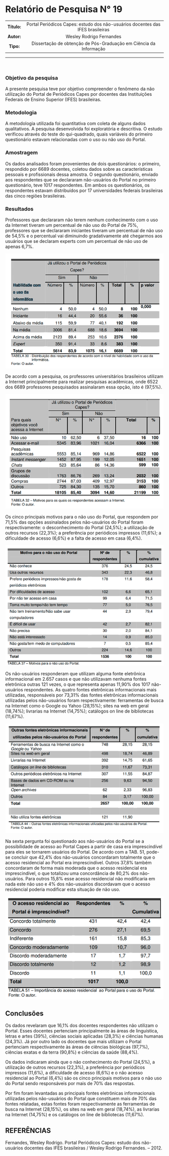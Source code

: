 # Relatório de Pesquisa N° 19

| | |
|:-:| :-: |
| **Título:** | Portal Periódicos Capes: estudo dos não-usuários docentes das IFES brasileiras |
| **Autor:** | Wesley Rodrigo Fernandes |
| **Tipo:** | Dissertação de obtenção de Pós-Graduação em Ciência da Informação |
___
<br/>

### **Objetivo da pesquisa**

A presente pesquisa teve por objetivo compreender o fenômeno da não utilização do Portal de Periódicos Capes por docentes das Instituições Federais de Ensino Superior (IFES) brasileiras.

### **Metodologia**

A metodologia utilizada foi quantitativa com coleta de alguns dados qualitativos. A pesquisa desenvolvida foi exploratória e descritiva. O estudo verificou através do teste do qui-quadrado, quais variáveis do primeiro questionário estavam relacionadas com o uso ou não uso do Portal.

### **Amostragem**

Os dados analisados foram provenientes de dois questionários: o primeiro, respondido por 6689 docentes, coletou dados sobre as características pessoais e profissionais dessa amostra. O segundo questionário, enviado aos respondentes que se declararam não-usuários do Portal no primeiro questionário, teve 1017 respondentes. Em ambos os questionários, os respondentes estavam distribuídos por 17 universidades federais brasileiras das cinco regiões brasileiras.

### Resultados

Professores que declararam não terem nenhum conhecimento com o uso da Internet tiveram um percentual de não uso do Portal de 75%, professores que se declararam iniciantes tiveram um percentual de não uso de 54,5% e o percentual vai diminuindo gradativamente até chegarmos aos usuários que se declaram experts com um percentual de não uso de apenas 6,7%.

<p align="center">
  <img src="../docs/assets/images/print_screen/user-profile-reports/user-profile-search-19.1.png">
</p>

De acordo com a pesquisa, os professores universitários brasileiros utilizam a Internet principalmente para realizar pesquisas acadêmicas, onde 6522 dos 6689
professores pesquisados assinalaram essa opção, isto é (97,5%).

<p align="center">
  <img src="../docs/assets/images/print_screen/user-profile-reports/user-profile-search-19.2.png">
</p>

Os cinco principais motivos para o não uso do Portal, que respondem por 71,5% das opções assinalados pelos não-usuários do
Portal foram respectivamente: o desconhecimento do Portal (24,5%); a utilização de outros recursos (22,3%); a preferência por periódicos impressos (11,6%); a
dificuldade de acesso (6,6%) e a falta de acesso em casa (6,4%). 

<p align="center">
  <img src="../docs/assets/images/print_screen/user-profile-reports/user-profile-search-19.3.png">
</p>


Os não-usuários responderam que utilizam alguma fonte eletrônica informacional em 2.657 casos e que não utilizavam nenhuma fontes eletrônica outras 121 vezes, o que representa apenas 11,90% dos 1017 não-usuários respondentes. As quatro fontes eletrônicas informacionais mais utilizadas, responsáveis por 73,31% das fontes eletrônicas informacionais utilizadas pelos não-usuários foram respectivamente: ferramentas de busca na Internet como o Google ou Yahoo (28,15%); sites na web em geral (18,74%); livrarias na Internet (14,75%); catálogos on line de bibliotecas (11,67%).

<p align="center">
  <img src="../docs/assets/images/print_screen/user-profile-reports/user-profile-search-19.4.png">
</p>

Na sexta pergunta foi questionado aos não-usuários do Portal se a possibilidade de acesso ao Portal Capes a partir de casa era imprescindível para
eles se tornarem usuários do Portal. De acordo com a TAB. 51, pode-se concluir que 42,4% dos não-usuários concordaram totalmente que o acesso residencial ao Portal era imprescindível. Outros 37,8% também concordaram de forma mais moderada que o acesso residencial era imprescindível, o que totalizou uma concordância de
80,2% dos não-usuários. Para outros 15,8% esse acesso residencial não modificaria em nada este não uso e 4% dos não-usuários discordavam que o acesso
residencial poderia modificar esta situação de não uso.

<p align="center">
  <img src="../docs/assets/images/print_screen/user-profile-reports/user-profile-search-19.5.png">
</p>


## Conclusões

Os dados revelaram que 16,1% dos docentes respondentes não utilizam o Portal. Esses docentes pertenciam principalmente às áreas de linguística, letras e artes (39%), ciências sociais aplicadas (28,3%) e ciências humanas (24,3%). Já por outro lado os docentes que mais utilizam o Portal pertenciam respectivamente às áreas de ciências biológicas (97,7%), ciências exatas e da terra (90,8%) e ciências da saúde (88,4%).

Os dados indicaram ainda que o não conhecimento do Portal (24,5%), a utilização de outros recursos (22,3%), a preferência por periódicos impressos (11,6%), a dificuldade de acesso (6,6%) e o não acesso residencial ao Portal (6,4%) são os cinco principais motivos para o não uso do Portal sendo responsáveis por mais de 70% das
respostas. 

Por fim foram levantadas as principais fontes eletrônicas informacionais utilizadas pelos não-usuários do Portal que constituem mais de 70% das fontes relatadas, estas fontes foram respectivamente as ferramentas de busca na Internet (28,15%), os sites na web em geral (18,74%), as livrarias na Internet (14,75%) e os catálogos on line de bibliotecas (11,67%). 

## REFERÊNCIAS

Fernandes, Wesley Rodrigo. Portal Periódicos Capes: estudo dos não-usuários docentes das IFES brasileiras / Wesley Rodrigo Fernandes. – 2012.
